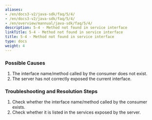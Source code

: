 ```yaml
---
aliases:
- /en/docs3-v2/java-sdk/faq/5/4/
- /en/docs3-v2/java-sdk/faq/5/4/
- /en/overview/mannual/java-sdk/faq/5/4/
description: 5-4 - Method not found in service interface
linkTitle: 5-4 - Method not found in service interface
title: 5-4 - Method not found in service interface
type: docs
weight: 4
---
```







### Possible Causes

1. The interface name/method called by the consumer does not exist.
2. The server has not correctly exposed the current interface.

### Troubleshooting and Resolution Steps

1. Check whether the interface name/method called by the consumer exists.
2. Check whether it is listed in the services exposed by the server.

